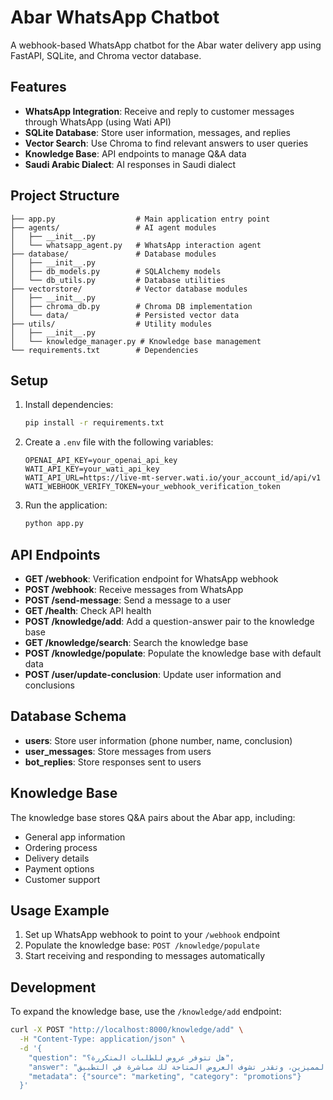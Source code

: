 # Abar WhatsApp Chatbot

A webhook-based WhatsApp chatbot for the Abar water delivery app using FastAPI, SQLite, and Chroma vector database.

## Features

- **WhatsApp Integration**: Receive and reply to customer messages through WhatsApp (using Wati API)
- **SQLite Database**: Store user information, messages, and replies
- **Vector Search**: Use Chroma to find relevant answers to user queries
- **Knowledge Base**: API endpoints to manage Q&A data
- **Saudi Arabic Dialect**: AI responses in Saudi dialect

## Project Structure

```
├── app.py                  # Main application entry point
├── agents/                 # AI agent modules
│   ├── __init__.py
│   └── whatsapp_agent.py   # WhatsApp interaction agent
├── database/               # Database modules
│   ├── __init__.py
│   ├── db_models.py        # SQLAlchemy models
│   └── db_utils.py         # Database utilities
├── vectorstore/            # Vector database modules
│   ├── __init__.py
│   ├── chroma_db.py        # Chroma DB implementation
│   └── data/               # Persisted vector data
├── utils/                  # Utility modules
│   ├── __init__.py
│   └── knowledge_manager.py # Knowledge base management
└── requirements.txt        # Dependencies
```

## Setup

1. Install dependencies:
   ```bash
   pip install -r requirements.txt
   ```

2. Create a `.env` file with the following variables:
   ```
   OPENAI_API_KEY=your_openai_api_key
   WATI_API_KEY=your_wati_api_key
   WATI_API_URL=https://live-mt-server.wati.io/your_account_id/api/v1
   WATI_WEBHOOK_VERIFY_TOKEN=your_webhook_verification_token
   ```

3. Run the application:
   ```bash
   python app.py
   ```

## API Endpoints

- **GET /webhook**: Verification endpoint for WhatsApp webhook
- **POST /webhook**: Receive messages from WhatsApp
- **POST /send-message**: Send a message to a user
- **GET /health**: Check API health
- **POST /knowledge/add**: Add a question-answer pair to the knowledge base
- **GET /knowledge/search**: Search the knowledge base
- **POST /knowledge/populate**: Populate the knowledge base with default data
- **POST /user/update-conclusion**: Update user information and conclusions

## Database Schema

- **users**: Store user information (phone number, name, conclusion)
- **user_messages**: Store messages from users
- **bot_replies**: Store responses sent to users

## Knowledge Base

The knowledge base stores Q&A pairs about the Abar app, including:
- General app information
- Ordering process
- Delivery details
- Payment options
- Customer support

## Usage Example

1. Set up WhatsApp webhook to point to your `/webhook` endpoint
2. Populate the knowledge base: `POST /knowledge/populate`
3. Start receiving and responding to messages automatically

## Development

To expand the knowledge base, use the `/knowledge/add` endpoint:

```bash
curl -X POST "http://localhost:8000/knowledge/add" \
  -H "Content-Type: application/json" \
  -d '{
    "question": "هل تتوفر عروض للطلبات المتكررة؟",
    "answer": "أكيد، عندنا برنامج مكافآت للعملاء المميزين، وتقدر تشوف العروض المتاحة لك مباشرة في التطبيق!",
    "metadata": {"source": "marketing", "category": "promotions"}
  }'
``` 